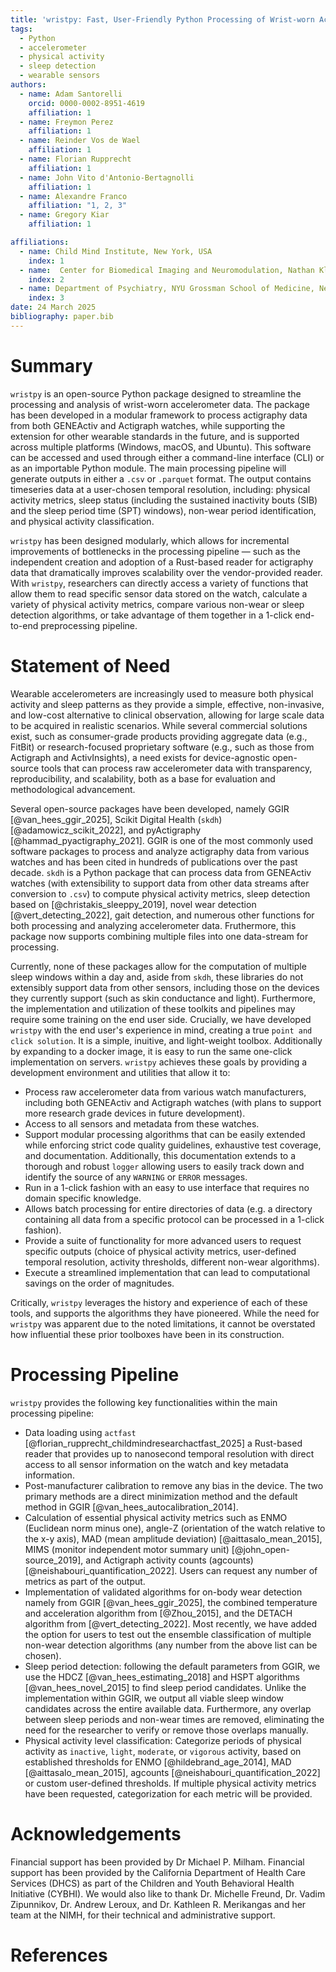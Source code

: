 ```yaml
---
title: 'wristpy: Fast, User-Friendly Python Processing of Wrist-worn Accelerometer Data'
tags:
  - Python
  - accelerometer
  - physical activity
  - sleep detection
  - wearable sensors
authors:
  - name: Adam Santorelli
    orcid: 0000-0002-8951-4619
    affiliation: 1
  - name: Freymon Perez
    affiliation: 1
  - name: Reinder Vos de Wael
    affiliation: 1
  - name: Florian Rupprecht
    affiliation: 1
  - name: John Vito d'Antonio-Bertagnolli
    affiliation: 1
  - name: Alexandre Franco
    affiliation: "1, 2, 3"
  - name: Gregory Kiar
    affiliation: 1

affiliations:
  - name: Child Mind Institute, New York, USA
    index: 1
  - name:  Center for Biomedical Imaging and Neuromodulation, Nathan Kline Institute, Orangeburg, NY, USA 
    index: 2
  - name: Department of Psychiatry, NYU Grossman School of Medicine, New York, NY, USA 
    index: 3
date: 24 March 2025
bibliography: paper.bib
---
```


# Summary

`wristpy` is an open-source Python package designed to streamline the processing and analysis of wrist-worn accelerometer data. The package has been developed in a modular framework to process actigraphy data from both GENEActiv and Actigraph watches, while supporting the extension for other wearable standards in the future, and is supported across multiple platforms (Windows, macOS, and Ubuntu). This software can be accessed and used through either a command-line interface (CLI) or as an importable Python module. The main processing pipeline will generate outputs in either a `.csv` or `.parquet` format. The output contains timeseries data at a user-chosen temporal resolution, including: physical activity metrics, sleep status (including the sustained inactivity bouts (SIB) and the sleep period time (SPT) windows), non-wear period identification, and physical activity classification.


`wristpy` has been designed modularly, which allows for incremental improvements of bottlenecks in the processing pipeline — such as the independent creation and adoption of a Rust-based reader for actigraphy data that dramatically improves scalability over the vendor-provided reader. With `wristpy`, researchers can directly access a variety of functions that allow them to read specific sensor data stored on the watch, calculate a variety of physical activity metrics, compare various non-wear or sleep detection algorithms, or take advantage of them together in a 1-click end-to-end preprocessing pipeline.


# Statement of Need

Wearable accelerometers are increasingly used to measure both physical activity and sleep patterns as they provide a simple, effective, non-invasive, and low-cost alternative to clinical observation, allowing for large scale data to be acquired in realistic scenarios. While several commercial solutions exist, such as consumer-grade products providing aggregate data (e.g., FitBit) or research-focused proprietary software (e.g., such as those from Actigraph and ActivInsights), a need exists for device-agnostic open-source tools that can process raw accelerometer data with transparency, reproducibility, and scalability, both as a base for evaluation and methodological advancement.

Several open-source packages have been developed, namely GGIR [@van_hees_ggir_2025], Scikit Digital Health (`skdh`) [@adamowicz_scikit_2022], and pyActigraphy [@hammad_pyactigraphy_2021]. GGIR is one of the most commonly used software packages to process and analyze actigraphy data from various watches and has been cited in hundreds of publications over the past decade. `skdh` is a Python package that can process data from GENEActiv watches (with extensibility to support data from other data streams after conversion to `.csv`) to compute physical activity metrics, sleep detection based on [@christakis_sleeppy_2019], novel wear detection [@vert_detecting_2022], gait detection, and numerous other functions for both processing and analyzing accelerometer data. Fruthermore, this package now supports combining multiple files into one data-stream for processing.

Currently, none of these packages allow for the computation of multiple sleep windows within a day and, aside from `skdh`, these libraries do not extensibly support data from other sensors, including those on the devices they currently support (such as skin conductance and light). Furthermore, the implementation and utilization of these toolkits and pipelines may require some training on the end user side. Crucially, we have developed `wristpy` with the end user's experience in mind, creating a true `point and click solution`. It is a simple, inuitive, and light-weight toolbox. Additionally by expanding to a docker image, it is easy to run the same one-click implementation on servers. `wristpy` achieves these goals by providing a development environment and utilities that allow it to:
- Process raw accelerometer data from various watch manufacturers, including both GENEActiv and Actigraph watches (with plans to support more research grade devices in future development).
- Access to all sensors and metadata from these watches.
- Support modular processing algorithms that can be easily extended while enforcing strict code quality guidelines, exhaustive test coverage, and documentation. Additionally, this documentation extends to a thorough and robust `logger` allowing users to easily track down and identify the source of any `WARNING` or `ERROR` messages.
- Run in a 1-click fashion with an easy to use interface that requires no domain specific knowledge. 
- Allows batch processing for entire directories of data (e.g. a directory containing all data from a specific protocol can be processed in a 1-click fashion).
- Provide a suite of functionality for more advanced users to request specific outputs (choice of physical activity metrics, user-defined temporal resolution, activity thresholds, different non-wear algorithms).
- Execute a streamlined implementation that can lead to computational savings on the order of magnitudes.

Critically, `wristpy` leverages the history and experience of each of these tools, and supports the algorithms they have pioneered. While the need for `wristpy` was apparent due to the noted limitations, it cannot be overstated how influential these prior toolboxes have been in its construction.


# Processing Pipeline

`wristpy` provides the following key functionalities within the main processing pipeline:

- Data loading using `actfast` [@florian_rupprecht_childmindresearchactfast_2025] a Rust-based reader that provides up to nanosecond temporal resolution with direct access to all sensor information on the watch and key metadata information.
- Post-manufacturer calibration to remove any bias in the device. The two primary methods are a direct minimization method and the default method in GGIR [@van_hees_autocalibration_2014].
- Calculation of essential physical activity metrics such as ENMO (Euclidean norm minus one), angle-Z (orientation of the watch relative to the x-y axis), MAD (mean amplitude deviation) [@aittasalo_mean_2015], MIMS (monitor independent motor summary unit) [@john_open-source_2019], and Actigraph activity counts (agcounts) [@neishabouri_quantification_2022]. Users can request any number of metrics as part of the output.
- Implementation of validated algorithms for on-body wear detection namely from GGIR [@van_hees_ggir_2025], the combined temperature and acceleration algorithm from [@Zhou_2015], and the DETACH algorithm from [@vert_detecting_2022]. Most recently, we have added the option for users to test out the ensemble classification of multiple non-wear detection algorithms (any number from the above list can be chosen).
- Sleep period detection: following the default parameters from GGIR, we use the HDCZ [@van_hees_estimating_2018] and HSPT algorithms [@van_hees_novel_2015] to find sleep period candidates. Unlike the implementation within GGIR, we output all viable sleep window candidates across the entire available data. Furthermore, any overlap between sleep periods and non-wear times are removed, eliminating the need for the researcher to verify or remove those overlaps manually.
- Physical activity level classification: Categorize periods of physical activity as `inactive`, `light`, `moderate`, or `vigorous` activity, based on established thresholds for ENMO [@hildebrand_age_2014], MAD [@aittasalo_mean_2015], agcounts [@neishabouri_quantification_2022] or custom user-defined thresholds. If multiple physical activity metrics have been requested, categorization for each metric will be provided.

# Acknowledgements 
Financial support has been provided by Dr Michael P. Milham. Financial support has been provided by the California Department of Health Care Services (DHCS) as part of the Children and Youth Behavioral Health Initiative (CYBHI). We would also like to thank Dr. Michelle Freund, Dr. Vadim Zipunnikov, Dr. Andrew Leroux, and Dr. Kathleen R. Merikangas and her team at the NIMH, for their technical and administrative support.


# References
